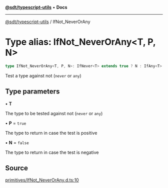 [**@sdt/typescript-utils**](../README.md) • **Docs**

***

[@sdt/typescript-utils](../globals.md) / IfNot\_NeverOrAny

# Type alias: IfNot\_NeverOrAny\<T, P, N\>

```ts
type IfNot_NeverOrAny<T, P, N>: IfNever<T> extends true ? N : IfAny<T> extends true ? N : P;
```

Test a type against not (`never` or `any`)

## Type parameters

• **T**

The type to be tested against not (`never` or `any`)

• **P** = `true`

The type to return in case the test is positive

• **N** = `false`

The type to return in case the test is negative

## Source

[primitives/IfNot\_NeverOrAny.d.ts:10](https://github.com/sylvaindethier/typescript-utils/blob/e7680a30b103160906023901bec4d9bbf09f1e74/src/types/primitives/IfNot_NeverOrAny.d.ts#L10)
